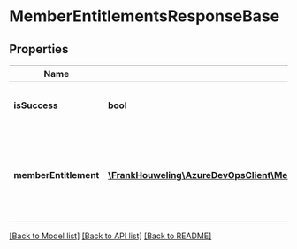# MemberEntitlementsResponseBase

## Properties
Name | Type | Description | Notes
------------ | ------------- | ------------- | -------------
**isSuccess** | **bool** | True if all operations were successful. | [optional] 
**memberEntitlement** | [**\FrankHouweling\AzureDevOpsClient\MemberEntitlementManagement\Model\MemberEntitlement**](MemberEntitlement.md) | Result of the member entitlement after the operations. have been applied | [optional] 

[[Back to Model list]](../README.md#documentation-for-models) [[Back to API list]](../README.md#documentation-for-api-endpoints) [[Back to README]](../README.md)


